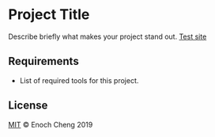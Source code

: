 # Project Title

Describe briefly what makes your project stand out.
[Test site](https://enoch-cheng.github.io/testing/)

## Requirements

- List of required tools for this project.


## License

[MIT](LICENSE) © Enoch Cheng 2019